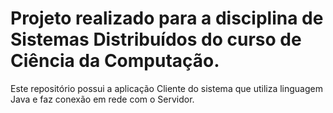 # Projeto realizado para a disciplina de Sistemas Distribuídos do curso de Ciência da Computação.

Este repositório possui a aplicação Cliente do sistema que utiliza linguagem Java e faz conexão em rede com o Servidor.
